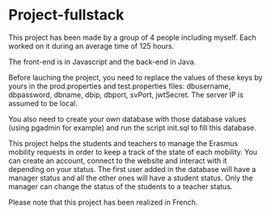 # Project-fullstack

This project has been made by a group of 4 people including myself. Each worked on it during an average time of 125 hours.

The front-end is in Javascript and the back-end in Java.

Before lauching the project, you need to replace the values of these keys by yours in the prod.properties and test.properties files: dbusername, dbpassword, dbname, dbip, dbport, svPort, jwtSecret. The server IP is assumed to be local.
 
You also need to create your own database with those database values (using pgadmin for example) and run the script init.sql to fill this database.

This project helps the students and teachers to manage the Erasmus mobility requests in order to keep a track of the state of each mobility. You can create an account, connect to the website and interact with it depending on your status. The first user added in the database will have a manager status and all the other ones will have a student status. Only the manager can change the status of the students to a teacher status.

Please note that this project has been realized in French.
